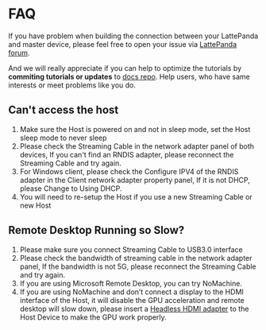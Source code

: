 # FAQ

If you have problem when building the connection between your LattePanda and master device, please feel free to open your issue via [LattePanda forum](https://www.lattepanda.com/forum/).

And we will really appreciate if you can help to optimize the tutorials by **commiting tutorials or updates** to [docs repo](https://github.com/LattePandaTeam/Docs). Help users, who have same interests or meet problems like you do.

## Can't access the host

1. Make sure the Host is powered on and not in sleep mode, set the Host sleep mode to never sleep
2. Please check the Streaming Cable in the network adapter panel of both devices, If you can't find an RNDIS adapter, please reconnect the Streaming Cable and try again.
3. For Windows client, please check the Configure IPV4 of the RNDIS adapter in the Client network adapter property panel, If it is not DHCP, please Change to Using DHCP.
4. You will need to re-setup the Host if you use a new Streaming Cable or new Host 


## Remote Desktop Running so Slow?

1. Please make sure you connect Streaming Cable to USB3.0 interface
2. Please check the bandwidth of streaming cable in the network adapter panel, If the bandwidth is not 5G, please reconnect the Streaming Cable and try again.
3. If you are using Microsoft Remote Desktop, you can try NoMachine.
4. If you are using NoMachine and don’t connect a display to the HDMI interface of the Host,  it will disable the GPU acceleration  and remote desktop will slow down,  please insert a [Headless HDMI adapter](https://www.amazon.com/s/ref=nb_sb_noss?url=search-alias%3Daps&field-keywords=headless+HDMI+adapter) to the Host Device to make the GPU work properly.

​